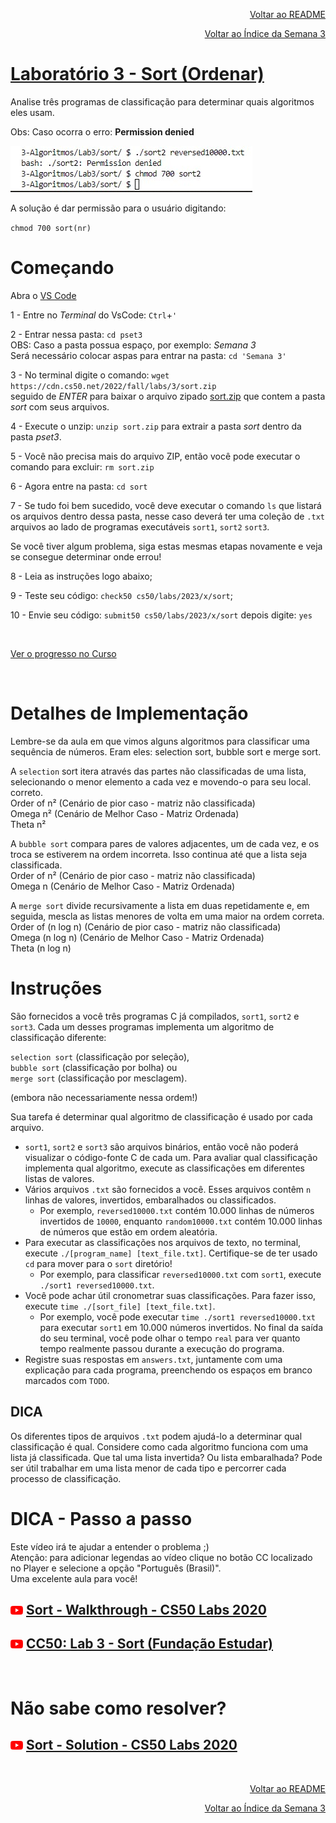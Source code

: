 <p align="right">
   <a href="https://patyfil.github.io/cs50-cc50-harvard/">Voltar ao README</a>
</p>
<p align="right">
   <a href="https://patyfil.github.io/cs50-cc50-harvard/3-Algoritmos.html">Voltar ao Índice da Semana 3</a>
</p>

# [Laboratório 3 - Sort (Ordenar)](https://cs50.harvard.edu/x/2023/labs/3/)  

Analise três programas de classificação para determinar quais algoritmos eles usam.  

Obs: Caso ocorra o erro: **Permission denied**  

<img src="../assets/aula3/erroPermissionDeniedSolution.jpg" />  

A solução é dar permissão para o usuário digitando:  

`chmod 700 sort(nr)`

# Começando  

Abra o [VS Code](https://code.cs50.io/)

1 - Entre no *Terminal* do VsCode: `Ctrl`+`'`  

2 - Entrar nessa pasta: `cd pset3`  
OBS: Caso a pasta possua espaço, por exemplo: *Semana 3*  
Será necessário colocar aspas para entrar na pasta: `cd 'Semana 3'` 

3 - No terminal digite o comando: `wget https://cdn.cs50.net/2022/fall/labs/3/sort.zip`  
seguido de *ENTER* para baixar o arquivo zipado [sort.zip](../assets/ArquivosZips/semana3/sort.zip) que contem a pasta *sort* com seus arquivos.  

4 - Execute o unzip: `unzip sort.zip` para extrair a pasta *sort* dentro da pasta *pset3*.  

5 - Você não precisa mais do arquivo ZIP, então você pode executar o comando para excluir: `rm sort.zip`  

6 - Agora entre na pasta: `cd sort`  

7 - Se tudo foi bem sucedido, você deve executar o comando `ls` que listará os arquivos dentro dessa pasta, nesse caso deverá ter uma coleção de `.txt` arquivos ao lado de programas executáveis `sort1`, `sort2` `sort3`.  

Se você tiver algum problema, siga estas mesmas etapas novamente e veja se consegue determinar onde errou!

8 - Leia as instruções logo abaixo;

9 - Teste seu código: `check50 cs50/labs/2023/x/sort`;  

10 - Envie seu código: `submit50 cs50/labs/2023/x/sort` depois digite: `yes`  

&nbsp;

[Ver o progresso no Curso](https://cs50.me/cs50x)

&nbsp;

# Detalhes de Implementação

Lembre-se da aula em que vimos alguns algoritmos para classificar uma sequência de números. Eram eles: selection sort, bubble sort e merge sort.

A `selection` sort itera através das partes não classificadas de uma lista, selecionando o menor elemento a cada vez e movendo-o para seu local. correto.  
Order of n² (Cenário de pior caso - matriz não classificada)  
Omega n²    (Cenário de Melhor Caso - Matriz Ordenada)  
Theta n²

A `bubble sort` compara pares de valores adjacentes, um de cada vez, e os troca se estiverem na ordem incorreta. Isso continua até que a lista seja classificada.  
Order of n² (Cenário de pior caso - matriz não classificada)  
Omega n     (Cenário de Melhor Caso - Matriz Ordenada)  

A `merge sort` divide recursivamente a lista em duas repetidamente e, em seguida, mescla as listas menores de volta em uma maior na ordem correta. 
Order of (n log n) (Cenário de pior caso - matriz não classificada)  
Omega (n log n)    (Cenário de Melhor Caso - Matriz Ordenada)  
Theta (n log n)

# Instruções

São fornecidos a você três programas C já compilados, `sort1`, `sort2` e `sort3`. Cada um desses programas implementa um algoritmo de classificação diferente:  

`selection sort` (classificação por seleção),  
`bubble sort` (classificação por bolha) ou  
`merge sort` (classificação por mesclagem).  

(embora não necessariamente nessa ordem!)

Sua tarefa é determinar qual algoritmo de classificação é usado por cada arquivo.  

* `sort1`, `sort2` e `sort3` são arquivos binários, então você não poderá visualizar o código-fonte C de cada um. Para avaliar qual classificação implementa qual algoritmo, execute as classificações em diferentes listas de valores.  
* Vários arquivos `.txt` são fornecidos a você. Esses arquivos contêm `n` linhas de valores, invertidos, embaralhados ou classificados.  
   * Por exemplo, `reversed10000.txt` contém 10.000 linhas de números invertidos de `10000`, enquanto `random10000.txt` contém 10.000 linhas de números que estão em ordem aleatória.  
* Para executar as classificações nos arquivos de texto, no terminal, execute `./[program_name] [text_file.txt]`. Certifique-se de ter usado `cd` para mover para o `sort` diretório!  
   * Por exemplo, para classificar `reversed10000.txt` com `sort1`, execute `./sort1 reversed10000.txt`.  
* Você pode achar útil cronometrar suas classificações. Para fazer isso, execute `time ./[sort_file] [text_file.txt]`.  
   * Por exemplo, você pode executar `time ./sort1 reversed10000.txt` para executar `sort1` em 10.000 números invertidos. No final da saída do seu terminal, você pode olhar o tempo `real` para ver quanto tempo realmente passou durante a execução do programa.  
* Registre suas respostas em `answers.txt`, juntamente com uma explicação para cada programa, preenchendo os espaços em branco marcados com `TODO`.  

## DICA  
Os diferentes tipos de arquivos `.txt` podem ajudá-lo a determinar qual classificação é qual. Considere como cada algoritmo funciona com uma lista já classificada. Que tal uma lista invertida? Ou lista embaralhada? Pode ser útil trabalhar em uma lista menor de cada tipo e percorrer cada processo de classificação.  

# DICA - Passo a passo  

Este vídeo irá te ajudar a entender o problema ;)  
Atenção: para adicionar legendas ao vídeo clique no botão CC localizado no Player e selecione a opção "Português (Brasil)".  
Uma excelente aula para você!  
## <img src="../assets/youtube.svg" width=20 /> [Sort - Walkthrough - CS50 Labs 2020](https://youtu.be/-Bhxxw6JKKY)

## <img src="../assets/youtube.svg" width=20 /> [CC50: Lab 3 - Sort (Fundação Estudar)](https://youtu.be/I0czI4NM710)

&nbsp;

# Não sabe como resolver?  

## <img src="../assets/youtube.svg" width=20 /> [Sort - Solution - CS50 Labs 2020](https://youtu.be/uOYhrBs37j0)

&nbsp;

<p align="right">
   <a href="https://patyfil.github.io/cs50-cc50-harvard/">Voltar ao README</a>
</p>
<p align="right">
   <a href="https://patyfil.github.io/cs50-cc50-harvard/3-Algoritmos.html">Voltar ao Índice da Semana 3</a>
</p>